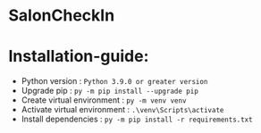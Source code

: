 # SalonCheckIn

# Installation-guide:

- Python version : `Python 3.9.0 or greater version`
- Upgrade pip : `py -m pip install --upgrade pip`
- Create virtual environment : `py -m venv venv`
- Activate virtual environment : `.\venv\Scripts\activate`
- Install dependencies : `py -m pip install -r requirements.txt`
